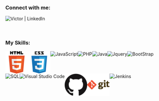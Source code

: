 ### Connect with me:
[<img align="left" alt="Victor | LinkedIn" height="70" witdh="90" src="https://cdn.jsdelivr.net/gh/devicons/devicon/icons/linkedin/linkedin-original-wordmark.svg" />][linkedin]

[linkedin]: https://www.linkedin.com/in/victor-teixeira-95600a16a/
<br><br><br>
### My Skills:

<img align="left" height="70" witdh="90" alt="HTML5" src="https://raw.githubusercontent.com/github/explore/80688e429a7d4ef2fca1e82350fe8e3517d3494d/topics/html/html.png" />

<img align="left" height="70" witdh="90" alt="CSS3" src="https://raw.githubusercontent.com/github/explore/80688e429a7d4ef2fca1e82350fe8e3517d3494d/topics/css/css.png" />

<img align="left" height="70" witdh="90" alt="JavaScript" src="https://cdn.jsdelivr.net/gh/devicons/devicon/icons/javascript/javascript-original.svg" />

<img align="left" height="70" witdh="90" alt="PHP" src="https://cdn.jsdelivr.net/gh/devicons/devicon/icons/php/php-original.svg" />

<img align="left" height="70" witdh="90" alt="Java" src="https://cdn.jsdelivr.net/gh/devicons/devicon/icons/java/java-original-wordmark.svg" />

<img align="left" height="70" witdh="90" alt="Jquery" src="https://cdn.jsdelivr.net/gh/devicons/devicon/icons/jquery/jquery-original-wordmark.svg" />

<img align="left" height="70" witdh="90" alt="BootStrap" src="https://cdn.jsdelivr.net/gh/devicons/devicon/icons/bootstrap/bootstrap-plain-wordmark.svg" />

<img align="left" height="70" witdh="90" alt="SQL" src="https://cdn.jsdelivr.net/gh/devicons/devicon/icons/microsoftsqlserver/microsoftsqlserver-plain-wordmark.svg" />

<img align="left" height="70" witdh="90" alt="Visual Studio Code" src="https://cdn.jsdelivr.net/gh/devicons/devicon/icons/vscode/vscode-original-wordmark.svg" />

<img align="left" height="70" witdh="90" alt="GitHub" src="https://raw.githubusercontent.com/github/explore/78df643247d429f6cc873026c0622819ad797942/topics/github/github.png" />

<img align="left" height="70" witdh="90" alt="Git" src="https://raw.githubusercontent.com/github/explore/80688e429a7d4ef2fca1e82350fe8e3517d3494d/topics/git/git.png" />

<img align="left" height="70" witdh="90" alt="Jenkins" src="https://cdn.jsdelivr.net/gh/devicons/devicon/icons/jenkins/jenkins-original.svg" />

